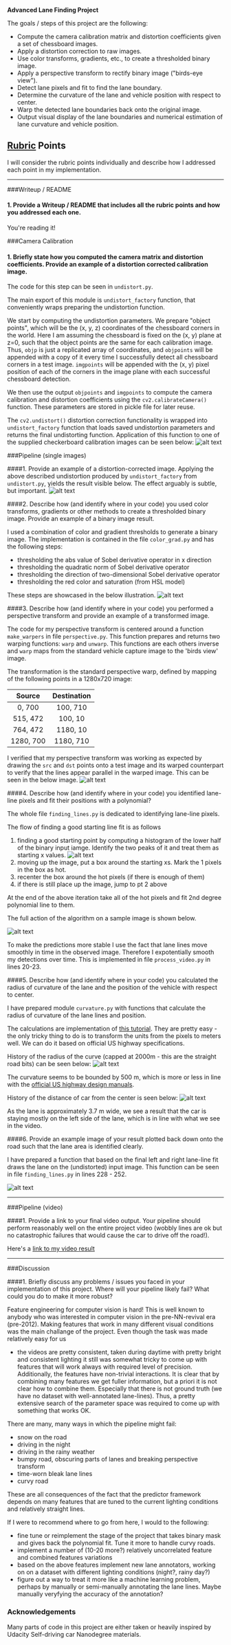 **Advanced Lane Finding Project**

The goals / steps of this project are the following:

* Compute the camera calibration matrix and distortion coefficients given a set
  of chessboard images.
* Apply a distortion correction to raw images.
* Use color transforms, gradients, etc., to create a thresholded binary image.
* Apply a perspective transform to rectify binary image ("birds-eye view").
* Detect lane pixels and fit to find the lane boundary.
* Determine the curvature of the lane and vehicle position with respect to center.
* Warp the detected lane boundaries back onto the original image.
* Output visual display of the lane boundaries and numerical estimation of lane curvature and vehicle position.

[//]: # (Image References)

[image_undist]: ./img/writeup/calibration_checkerboard.jpg "Undistorted checkerboard"
[image_car_undist]: ./img/writeup/calibration_car.jpg "Undistorted car capture image"
[image_thresh]: ./img/writeup/thresholding.jpg "Thresholding pipeline"
[image_perspective]: ./img/writeup/warping.jpg "Perspective warping"
[image_hist]: ./img/writeup/hist.jpg "Histogram of lower part of binary mask"
[image_lane_finding]: ./img/writeup/lane_finding.jpg "Visualization of the lane line finding algorthitm"
[image_full]: ./img/writeup/full_output.jpg "Full pipeline effect"
[image_dist_from_center]: ./img/writeup/dist_from_center.jpg "Implied distance of car from center"
[image_curvature]: ./img/writeup/curvatures.jpg "Implied curvature"

## [Rubric](https://review.udacity.com/#!/rubrics/571/view) Points
I will consider the rubric points individually and describe how I addressed each point in my implementation.  

---
###Writeup / README

#### 1. Provide a Writeup / README that includes all the rubric points and how you addressed each one.
You're reading it!

###Camera Calibration

#### 1. Briefly state how you computed the camera matrix and distortion coefficients. Provide an example of a distortion corrected calibration image.

The code for this step can be seen in `undistort.py`.

The main export of this module is `undistort_factory` function,
that conveniently wraps preparing the undistortion function.

We start by computing the undistortion parameters.
We prepare "object points", which will be the (x, y, z) coordinates
of the chessboard corners in the world. Here I am assuming the chessboard is
fixed on the (x, y) plane at z=0, such that the object points are the same for
each calibration image.  Thus, `objp` is just a replicated array of
coordinates, and `objpoints` will be appended with a copy of it every time I
successfully detect all chessboard corners in a test image.  `imgpoints` will
be appended with the (x, y) pixel position of each of the corners in the image
plane with each successful chessboard detection.  

We then use the output `objpoints` and `imgpoints` to compute the camera
calibration and distortion coefficients using the `cv2.calibrateCamera()`
function. These parameters are stored in pickle file for later reuse.

The `cv2.undistort()` distortion correction functionality is wrapped into
`undistort_factory` function that loads saved undistortion parameters and
returns the final undistorting function.  Application of this function to one
of the supplied checkerboard calibration images can be seen below:
![alt text][image_undist]

###Pipeline (single images)

####1. Provide an example of a distortion-corrected image.
Applying the above described undistortion produced by `undistort_factory` from 
`undistort.py`, yields the result visible below. The effect arguably is subtle, but important.
![alt text][image_car_undist]

####2. Describe how (and identify where in your code) you used color transforms, gradients or other methods to create a thresholded binary image.  Provide an example of a binary image result.


I used a combination of color and gradient thresholds to generate a binary
image. The implementation is contained in the file `color_grad.py` and has the
following steps:
  - thresholding the abs value of Sobel derivative operator in x direction
  - thresholding the quadratic norm of Sobel derivative operator
  - thresholding the direction of two-dimensional Sobel derivative operator
  - thresholding the red color and saturation (from HSL model)

These steps are showcased in the below illustration.
![alt text][image_thresh]

####3. Describe how (and identify where in your code) you performed a perspective transform and provide an example of a transformed image.

The code for my perspective transform is centered around a function
`make_warpers` in file `perspective.py`. This function prepares and returns two
warping functions: `warp` and `unwarp`. This functions are each others inverse
and `warp` maps from the standard vehicle capture image to the 'birds view'
image.

The transformation is the standard perspective warp, defined by mapping of the
following points in a 1280x720 image:

| Source        | Destination   | 
|:-------------:|:-------------:| 
| 0, 700        | 100, 710      | 
| 515, 472      | 100, 10       |
| 764, 472      | 1180, 10      |
| 1280, 700     | 1180, 710     |

I verified that my perspective transform was working as expected by drawing the
`src` and `dst` points onto a test image and its warped counterpart to verify
that the lines appear parallel in the warped image. This can be seen in the
below image.
![alt text][image_perspective]

####4. Describe how (and identify where in your code) you identified lane-line pixels and fit their positions with a polynomial?

The whole file `finding_lines.py` is dedicated to identifying lane-line pixels.

The flow of finding a good starting line fit is as follows
  1. finding a good starting point by computing a histogram of the lower half of the 
    binary input iamge. Identify the two peaks of it and treat them as starting x values.
![alt text][image_hist]
  2. moving up the image, put a box around the starting xs. Mark the 1 pixels in the box as hot.
  3. recenter the box around the hot pixels (if there is enough of them)
  4. if there is still place up the image, jump to pt 2 above

At the end of the above iteration take all of the hot pixels and fit 2nd degree
polynomial line to them.

The full action of the algorithm on a sample image is shown below.

![alt text][image_lane_finding]

To make the predictions more stable I use the fact that lane lines move smoothly in time
in the observed image. Therefore I expotentially smooth my detections over time. This
is implemented in file `process_video.py` in lines 20-23.


####5. Describe how (and identify where in your code) you calculated the radius
of curvature of the lane and the position of the vehicle with respect to
center.

I have prepared module `curvature.py` with functions that calculate the radius
of curvature of the lane lines and position.

The calculations are implementation of
 [this tutorial](http://www.intmath.com/applications-differentiation/8-radius-curvature.php).
They are pretty easy - the only tricky thing to do is to transform the units from
the pixels to meters well. We can do it based on official US highway specifications.

History of the radius of the curve (capped at 2000m - this are the straight
road bits) can be seen below:
![alt text][image_curvature]

The curvature seems to be bounded by 500 m, which is more or less in line with the
[official US highway design manuals](http://onlinemanuals.txdot.gov/txdotmanuals/rdw/Table_2-3_m.pdf).


History of the distance of car from the center is seen below:
![alt text][image_dist_from_center]

As the lane is approximately 3.7 m wide, we see a result that the car is
staying mostly on the left side of the lane, which is in line with what we see
in the video.


####6. Provide an example image of your result plotted back down onto the road such that the lane area is identified clearly.

I have prepared a function that based on the final left and right lane-line fit 
draws the lane on the (undistorted) input image. This function can be seen in file
`finding_lines.py` in lines 228 - 252.


![alt text][image_full]

---

###Pipeline (video)

####1. Provide a link to your final video output.  Your pipeline should perform reasonably well on the entire project video (wobbly lines are ok but no catastrophic failures that would cause the car to drive off the road!).

Here's a [link to my video result](./out/project_out.mp4)

---

###Discussion

####1. Briefly discuss any problems / issues you faced in your implementation of this project.  Where will your pipeline likely fail?  What could you do to make it more robust?

Feature engineering for computer vision is hard!  This is well known to anybody
who was interested in computer vision in the pre-NN-revival era (pre-2012).
Making features that work in many different visual conditions was the main
challange of the project.  Even though the task was made relatively easy for us
- the videos are pretty consistent, taken during daytime with pretty bright and
  consistent lighting it still was somewhat tricky to come up with features
that will work always with required level of precision.  Additionally, the
features have non-trivial interactions. It is clear that by combining many
features we get fuller information, but a priori it is not clear how to combine
them.  Especially that there is not ground truth (we have no dataset with
well-annotated lane-lines).  Thus, a pretty extensive search of the parameter
space was required to come up with something that works OK.


There are many, many ways in which the pipeline might fail:
  - snow on the road
  - driving in the night
  - driving in the rainy weather
  - bumpy road, obscuring parts of lanes and breaking perspective transform
  - time-worn bleak lane lines
  - curvy road


These are all consequences of the fact that the predictor framework depends on 
many features that are tuned to the current lighting conditions and relatively
straight lines.

If I were to recommend where to go from here, I would to the following:
  - fine tune or reimplement the stage of the project that takes binary mask
    and gives back the polynomial fit. Tune it more to handle curvy roads.
  - implement a number of (10-20 more?) relatively uncorrelated feature 
    and combined features variations
  - based on the above features implement new lane annotators, working on
    on a dataset with different lighting conditions (night?, rainy day?)
  - figure out a way to treat it more like a machine learning problem, perhaps
    by manually or semi-manually annotating the lane lines. Maybe manually 
    veryfying the accuracy of the annotation?

### Acknowledgements
Many parts of code in this project are either taken or heavily inspired by 
Udacity Self-driving car Nanodegree materials.
